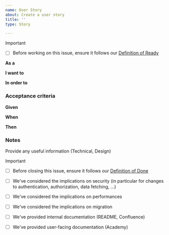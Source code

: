 ```yaml
---
name: User Story
about: Create a user story
title: ''
type: Story

---
```


> [!IMPORTANT]
> - [ ] Before working on this issue, ensure it follows our [Definition of Ready](https://jahia-confluence.atlassian.net/wiki/spaces/PR/pages/2064566/Definition+of+Ready+-+Ref+ISPOL08.A140180)

**As a** 

**I want to** 

**In order to** 


### Acceptance criteria

**Given** 

**When** 

**Then** 


### Notes

Provide any useful information (Technical, Design)

> [!IMPORTANT]
> - [ ] Before closing this issue, ensure it follows our [Definition of Done](https://jahia-confluence.atlassian.net/wiki/spaces/PR/pages/2072202/Definition+of+Done+-+Ref+ISPOL08.A14030)

- [ ] We've considered the implications on security (in particular for changes to authentication, authorization, data fetching, ...)
- [ ] We've considered the implications on performances
- [ ] We've considered the implications on migration
- [ ] We've provided internal documentation (README, Confluence)
- [ ] We've provided user-facing documentation (Academy)

